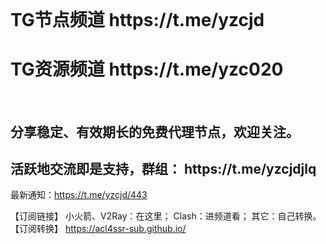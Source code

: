 </br>
<h1 strong>TG节点频道<a> https://t.me/yzcjd </h1>
<h1 strong>TG资源频道<a> https://t.me/yzc020 </h1>
</br>
<h2>分享稳定、有效期长的免费代理节点，欢迎关注。</h2>
<h2>活跃地交流即是支持，群组： https://t.me/yzcjdjlq </h2>

最新通知：https://t.me/yzcjd/443

【订阅链接】
小火箭、V2Ray：在这里；
Clash：进频道看；
其它：自己转换。
【订阅转换】 https://acl4ssr-sub.github.io/
